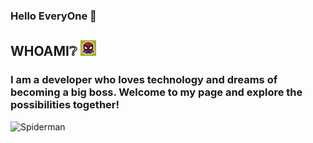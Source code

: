 ### Hello EveryOne 👋

## WHOAMI❔ <img src="./assets/spiderMan.png" style="width:25px"/>

### I am a developer who loves technology and dreams of becoming a big boss. Welcome to my page and explore the possibilities together!

![Spiderman](./assets/bgimg.png)
